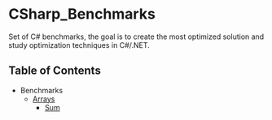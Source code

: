 # CSharp_Benchmarks

Set of C# benchmarks, the goal is to create the most optimized solution and study optimization techniques in C#/.NET.

## Table of Contents
- Benchmarks
  - [Arrays](https://github.com/AkseliDev/CSharp_Benchmarks/tree/master/Arrays)
    - [Sum](https://github.com/AkseliDev/CSharp_Benchmarks/tree/master/Arrays#Sum)
